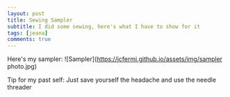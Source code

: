 ```yaml
---
layout: post
title: Sewing Sampler
subtitle: I did some sewing, here's what I have to show for it
tags: [jeana]
comments: true
---
```


Here's my sampler:
![Sampler](https://jcfermi.github.io/assets/img/sampler photo.jpg)

Tip for my past self: Just save yourself the headache and use the needle threader
